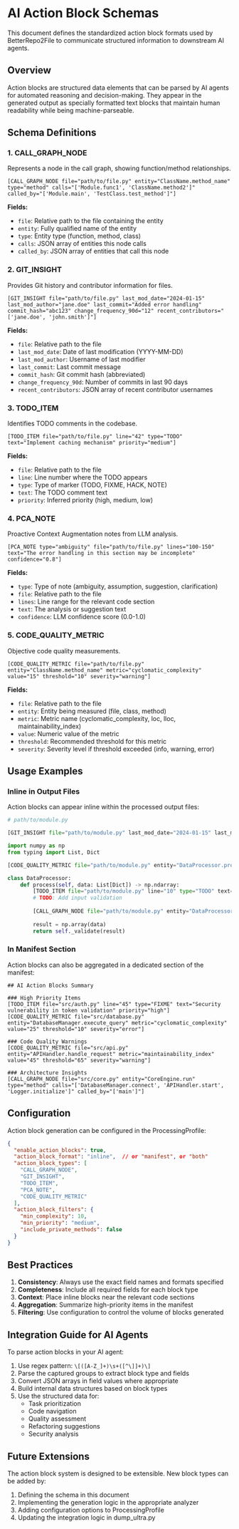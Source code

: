 # AI Action Block Schemas

This document defines the standardized action block formats used by BetterRepo2File to communicate structured information to downstream AI agents.

## Overview

Action blocks are structured data elements that can be parsed by AI agents for automated reasoning and decision-making. They appear in the generated output as specially formatted text blocks that maintain human readability while being machine-parseable.

## Schema Definitions

### 1. CALL_GRAPH_NODE

Represents a node in the call graph, showing function/method relationships.

```
[CALL_GRAPH_NODE file="path/to/file.py" entity="ClassName.method_name" type="method" calls="['Module.func1', 'ClassName.method2']" called_by="['Module.main', 'TestClass.test_method']"]
```

**Fields:**
- `file`: Relative path to the file containing the entity
- `entity`: Fully qualified name of the entity
- `type`: Entity type (function, method, class)
- `calls`: JSON array of entities this node calls
- `called_by`: JSON array of entities that call this node

### 2. GIT_INSIGHT

Provides Git history and contributor information for files.

```
[GIT_INSIGHT file="path/to/file.py" last_mod_date="2024-01-15" last_mod_author="jane.doe" last_commit="Added error handling" commit_hash="abc123" change_frequency_90d="12" recent_contributors="['jane.doe', 'john.smith']"]
```

**Fields:**
- `file`: Relative path to the file
- `last_mod_date`: Date of last modification (YYYY-MM-DD)
- `last_mod_author`: Username of last modifier
- `last_commit`: Last commit message
- `commit_hash`: Git commit hash (abbreviated)
- `change_frequency_90d`: Number of commits in last 90 days
- `recent_contributors`: JSON array of recent contributor usernames

### 3. TODO_ITEM

Identifies TODO comments in the codebase.

```
[TODO_ITEM file="path/to/file.py" line="42" type="TODO" text="Implement caching mechanism" priority="medium"]
```

**Fields:**
- `file`: Relative path to the file
- `line`: Line number where the TODO appears
- `type`: Type of marker (TODO, FIXME, HACK, NOTE)
- `text`: The TODO comment text
- `priority`: Inferred priority (high, medium, low)

### 4. PCA_NOTE

Proactive Context Augmentation notes from LLM analysis.

```
[PCA_NOTE type="ambiguity" file="path/to/file.py" lines="100-150" text="The error handling in this section may be incomplete" confidence="0.8"]
```

**Fields:**
- `type`: Type of note (ambiguity, assumption, suggestion, clarification)
- `file`: Relative path to the file
- `lines`: Line range for the relevant code section
- `text`: The analysis or suggestion text
- `confidence`: LLM confidence score (0.0-1.0)

### 5. CODE_QUALITY_METRIC

Objective code quality measurements.

```
[CODE_QUALITY_METRIC file="path/to/file.py" entity="ClassName.method_name" metric="cyclomatic_complexity" value="15" threshold="10" severity="warning"]
```

**Fields:**
- `file`: Relative path to the file
- `entity`: Entity being measured (file, class, method)
- `metric`: Metric name (cyclomatic_complexity, loc, lloc, maintainability_index)
- `value`: Numeric value of the metric
- `threshold`: Recommended threshold for this metric
- `severity`: Severity level if threshold exceeded (info, warning, error)

## Usage Examples

### Inline in Output Files

Action blocks can appear inline within the processed output files:

```python
# path/to/module.py

[GIT_INSIGHT file="path/to/module.py" last_mod_date="2024-01-15" last_mod_author="jane.doe" last_commit="Refactored data processing" commit_hash="abc123" change_frequency_90d="5" recent_contributors="['jane.doe', 'john.smith']"]

import numpy as np
from typing import List, Dict

[CODE_QUALITY_METRIC file="path/to/module.py" entity="DataProcessor.process" metric="cyclomatic_complexity" value="12" threshold="10" severity="warning"]

class DataProcessor:
    def process(self, data: List[Dict]) -> np.ndarray:
        [TODO_ITEM file="path/to/module.py" line="10" type="TODO" text="Add input validation" priority="high"]
        # TODO: Add input validation
        
        [CALL_GRAPH_NODE file="path/to/module.py" entity="DataProcessor.process" type="method" calls="['numpy.array', 'DataProcessor._validate']" called_by="['main', 'TestDataProcessor.test_process']"]
        
        result = np.array(data)
        return self._validate(result)
```

### In Manifest Section

Action blocks can also be aggregated in a dedicated section of the manifest:

```
## AI Action Blocks Summary

### High Priority Items
[TODO_ITEM file="src/auth.py" line="45" type="FIXME" text="Security vulnerability in token validation" priority="high"]
[CODE_QUALITY_METRIC file="src/database.py" entity="DatabaseManager.execute_query" metric="cyclomatic_complexity" value="25" threshold="10" severity="error"]

### Code Quality Warnings
[CODE_QUALITY_METRIC file="src/api.py" entity="APIHandler.handle_request" metric="maintainability_index" value="45" threshold="65" severity="warning"]

### Architecture Insights
[CALL_GRAPH_NODE file="src/core.py" entity="CoreEngine.run" type="method" calls="['DatabaseManager.connect', 'APIHandler.start', 'Logger.initialize']" called_by="['main']"]
```

## Configuration

Action block generation can be configured in the ProcessingProfile:

```json
{
  "enable_action_blocks": true,
  "action_block_format": "inline",  // or "manifest", or "both"
  "action_block_types": [
    "CALL_GRAPH_NODE",
    "GIT_INSIGHT",
    "TODO_ITEM",
    "PCA_NOTE",
    "CODE_QUALITY_METRIC"
  ],
  "action_block_filters": {
    "min_complexity": 10,
    "min_priority": "medium",
    "include_private_methods": false
  }
}
```

## Best Practices

1. **Consistency**: Always use the exact field names and formats specified
2. **Completeness**: Include all required fields for each block type
3. **Context**: Place inline blocks near the relevant code sections
4. **Aggregation**: Summarize high-priority items in the manifest
5. **Filtering**: Use configuration to control the volume of blocks generated

## Integration Guide for AI Agents

To parse action blocks in your AI agent:

1. Use regex pattern: `\[([A-Z_]+)\s+([^\]]+)\]`
2. Parse the captured groups to extract block type and fields
3. Convert JSON arrays in field values where appropriate
4. Build internal data structures based on block types
5. Use the structured data for:
   - Task prioritization
   - Code navigation
   - Quality assessment
   - Refactoring suggestions
   - Security analysis

## Future Extensions

The action block system is designed to be extensible. New block types can be added by:

1. Defining the schema in this document
2. Implementing the generation logic in the appropriate analyzer
3. Adding configuration options to ProcessingProfile
4. Updating the integration logic in dump_ultra.py